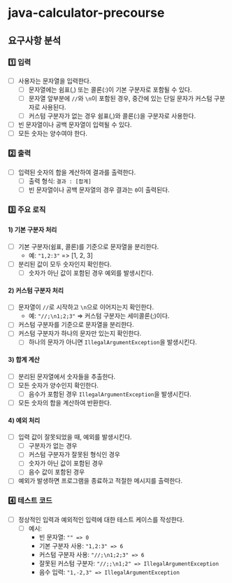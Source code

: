 # java-calculator-precourse

## 요구사항 분석

### 1️⃣ 입력

- [ ] 사용자는 문자열을 입력한다.
  - [ ] 문자열에는 쉼표(,) 또는 콜론(:)이 기본 구분자로 포함될 수 있다.
  - [ ] 문자열 앞부분에 `//`와 `\n`이 포함된 경우, 중간에 있는 단일 문자가 커스텀 구분자로 사용된다.
  - [ ] 커스텀 구분자가 없는 경우 쉼표(,)와 콜론(:)을 구분자로 사용한다.
- [ ] 빈 문자열이나 공백 문자열이 입력될 수 있다.
- [ ] 모든 숫자는 양수여야 한다.

### 2️⃣ 출력

- [ ] 입력된 숫자의 합을 계산하여 결과를 출력한다.
  - [ ] 출력 형식: `결과 : [합계]`
  - [ ] 빈 문자열이나 공백 문자열의 경우 결과는 `0`이 출력된다.

### 3️⃣ 주요 로직

#### 1) 기본 구분자 처리

- [ ] 기본 구분자(쉼표, 콜론)를 기준으로 문자열을 분리한다.
  - 예: `"1,2:3"` => [1, 2, 3]
- [ ] 분리된 값이 모두 숫자인지 확인한다.
  - [ ] 숫자가 아닌 값이 포함된 경우 예외를 발생시킨다.

#### 2) 커스텀 구분자 처리

- [ ] 문자열이 `//`로 시작하고 `\n`으로 이어지는지 확인한다.
  - 예: `"//;\n1;2;3"` => 커스텀 구분자는 세미콜론(;)이다.
- [ ] 커스텀 구분자를 기준으로 문자열을 분리한다.
- [ ] 커스텀 구분자가 하나의 문자만 있는지 확인한다.
  - [ ] 하나의 문자가 아니면 `IllegalArgumentException`을 발생시킨다.

#### 3) 합계 계산

- [ ] 분리된 문자열에서 숫자들을 추출한다.
- [ ] 모든 숫자가 양수인지 확인한다.
  - [ ] 음수가 포함된 경우 `IllegalArgumentException`을 발생시킨다.
- [ ] 모든 숫자의 합을 계산하여 반환한다.

#### 4) 예외 처리

- [ ] 입력 값이 잘못되었을 때, 예외를 발생시킨다.
  - [ ] 구분자가 없는 경우
  - [ ] 커스텀 구분자가 잘못된 형식인 경우
  - [ ] 숫자가 아닌 값이 포함된 경우
  - [ ] 음수 값이 포함된 경우
- [ ] 예외가 발생하면 프로그램을 종료하고 적절한 메시지를 출력한다.

### 4️⃣ 테스트 코드

- [ ] 정상적인 입력과 예외적인 입력에 대한 테스트 케이스를 작성한다.
  - [ ] 예시:
    - 빈 문자열: `"" => 0`
    - 기본 구분자 사용: `"1,2:3" => 6`
    - 커스텀 구분자 사용: `"//;\n1;2;3" => 6`
    - 잘못된 커스텀 구분자: `"//;;\n1;2" => IllegalArgumentException`
    - 음수 입력: `"1,-2,3" => IllegalArgumentException`